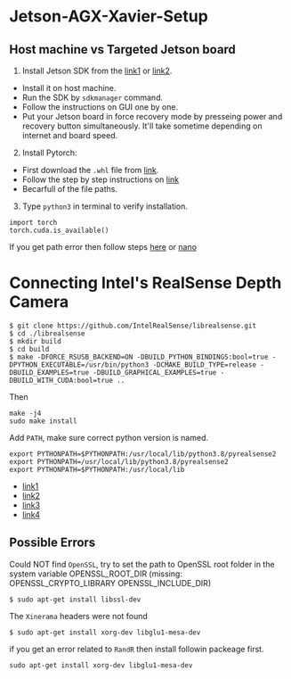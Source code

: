 # Jetson-AGX-Xavier-Setup

## Host machine vs Targeted Jetson board

1. Install Jetson SDK from the [link1](https://docs.nvidia.com/jetson/jetpack/install-jetpack/index.html) or [link2](https://developer.nvidia.com/drive/sdk-manager). 
* Install it on host machine. 
* Run the SDK by `sdkmanager` command.
* Follow the instructions on GUI one by one.
* Put your Jetson board in force recovery mode by presseing power and recovery button simultaneously.
It'll take sometime depending on internet and board speed.

2. Install Pytorch:
* First download the `.whl` file from [link](https://developer.nvidia.com/embedded/downloads#?search=jetpack).
* Follow the step by step instructions on [link](https://docs.nvidia.com/deeplearning/frameworks/install-pytorch-jetson-platform/index.html)
* Becarfull of the file paths.

3. Type `python3` in terminal to verify installation.
```
import torch
torch.cuda.is_available()
```
If you get path error then follow steps [here](https://javachipd.medium.com/setting-up-pytorch-on-nvidia-jetson-boards-f7c297f56747) or [nano](https://qengineering.eu/install-pytorch-on-jetson-nano.html)


# Connecting Intel's RealSense Depth Camera
```
$ git clone https://github.com/IntelRealSense/librealsense.git
$ cd ./librealsense
$ mkdir build
$ cd build
$ make -DFORCE_RSUSB_BACKEND=ON -DBUILD_PYTHON_BINDINGS:bool=true -DPYTHON_EXECUTABLE=/usr/bin/python3 -DCMAKE_BUILD_TYPE=release -DBUILD_EXAMPLES=true -DBUILD_GRAPHICAL_EXAMPLES=true -DBUILD_WITH_CUDA:bool=true ..
```
Then
```
make -j4
sudo make install
```
Add `PATH`, make sure correct python version is named.
```
export PYTHONPATH=$PYTHONPATH:/usr/local/lib/python3.8/pyrealsense2
export PYTHONPATH=/usr/local/lib/python3.8/pyrealsense2
export PYTHONPATH=$PYTHONPATH:/usr/local/lib
```

* [link1](https://cognitivexr.at/blog/2021/07/29/installing-pyrealsense2-nvidia-jetson-xavier-nx.html)
* [link2](https://jstar0525.tistory.com/97)
* [link3](https://github.com/IntelRealSense/librealsense/issues/7722)
* [link4](https://github.com/35selim/RealSense-Jetson)

## Possible Errors
Could NOT find `OpenSSL`, try to set the path to OpenSSL root folder in the system variable OPENSSL_ROOT_DIR (missing: OPENSSL_CRYPTO_LIBRARY OPENSSL_INCLUDE_DIR)
```
$ sudo apt-get install libssl-dev
```
The `Xinerama` headers were not found
```
$ sudo apt-get install xorg-dev libglu1-mesa-dev
```
if you get an error related to `RandR` then install followin packeage first.

```
sudo apt-get install xorg-dev libglu1-mesa-dev
```
